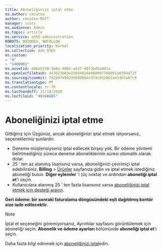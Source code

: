 ```yaml
---
title: Aboneliğinizi iptal etme
ms.author: cmcatee
author: cmcatee-MSFT
manager: scotv
ms.audience: Admin
ms.topic: article
ms.service: o365-administration
ROBOTS: NOINDEX, NOFOLLOW
localization_priority: Normal
ms.collection: Adm_O365
ms.custom:
- "4"
- "1400001"
ms.assetid: e0ba53f0-3b0a-4082-a42f-40f2b45ad91a
ms.openlocfilehash: 443623b83e220d4016448809770609110294d72f
ms.sourcegitcommit: 7d1b9f098235000b84cd74c032861ad14bfa6fc9
ms.translationtype: MT
ms.contentlocale: tr-TR
ms.lasthandoff: 11/18/2020
ms.locfileid: "49348685"
---
```

# <a name="canceling-your-subscription"></a>Aboneliğinizi iptal etme

Gittiğiniz için Üzgünüz, ancak aboneliğinizi iptal etmek istiyorsanız, seçenekleriniz şunlardır:
  
- Deneme müşterisiyseniz iptal edilecek birşey yok. Bir ödeme yöntemi belirtmediğiniz sürece deneme aboneliklerinin süresi otomatik olarak dolar.
- 25 ' ten az atanmış lisansınız varsa, aboneliğinizi çevrimiçi iptal edebilirsiniz. **Billing** \> [Ürünler](https://go.microsoft.com/fwlink/p/?linkid=842054) sayfanıza gidin ve iptal etmek istediğiniz aboneliği bulun. **Diğer eylemler** 'i (üç nokta) ve ardından **aboneliği iptal et**'i seçin.
- Kullanıcılara atanmış 25 ' ten fazla lisansınız varsa [aboneliğinizi iptal etmek için desteği arayın](https://docs.microsoft.com/microsoft-365/admin/contact-support-for-business-products?view=o365-worldwide).
  
**Geri ödeme: bir sonraki faturalama döngüsündeki eşit dağıtılmış kontör size iade edilecektir.**

> [!NOTE]
> İptal et seçeneğini göremiyorsanız, Ayrıntılar sayfasını görüntülemek için aboneliği seçin. **Abonelik ve ödeme ayarları** bölümünde **aboneliği iptal et**'i seçin.

Daha fazla bilgi edinmek için [aboneliğinizi iptal](https://docs.microsoft.com/microsoft-365/commerce/subscriptions/cancel-your-subscription)edin.